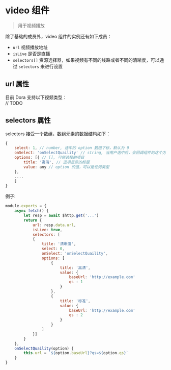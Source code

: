 # video 组件
> 用于视频播放

除了基础的成员外，video 组件的实例还有如下成员：
 - `url` 视频播放地址
 - `isLive` 是否是直播
 - `selectors[]` 资源选择器，如果视频有不同的线路或者不同的清晰度，可以通过 `selectors` 来进行设置

## url 属性
目前 Dora 支持以下视频类型：  
// TODO

## selectors 属性

selectors 接受一个数组，数组元素的数据结构如下：

```javascript
{
    select: 1, // number, 选中的 option 数组下标，默认为 0
    onSelect: 'onSelectQuaility' // string, 当用户选中后，会回调组件的这个方法，会把选中的 option 作为参数传入
    options: [{ // [], 可供选择的项目
        title: '高清', // 选项显示的标题
        value: any // option 的值，可以是任何类型
    },
    ....
    ]
}
```

例子: 
```javascript
module.exports = {
    async fetch() {
        let resp = await $http.get('...')
        return {
            url: resp.data.url,
            isLive: true,
            selectors: [
            {
                title: '清晰度',
                select: 0,
                onSelect: 'onSelectQuaility',
                options: [
                    {
                        title: '高清',
                        value: {
                            baseUrl: 'http://example.com'
                            qs : 1
                        }
                    },
                    {
                        title: '标准',
                        value: {
                            baseUrl: 'http://example.com'
                            qs : 2
                        }
                    }
                ]
            }]
        }
    },
    onSelectQuaility(option) {
        this.url = `${option.baseUrl}?qs=${option.qs}`
    }
}

 ```